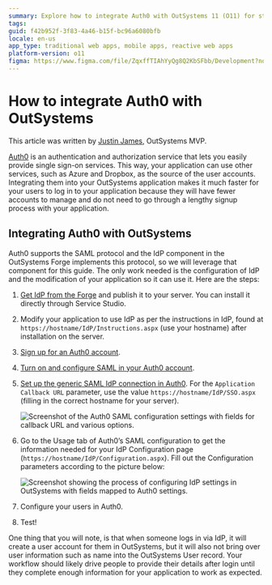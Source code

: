 ```yaml
---
summary: Explore how to integrate Auth0 with OutSystems 11 (O11) for streamlined user authentication and single sign-on capabilities.
tags:
guid: f42b952f-3f83-4a46-b15f-bc96a6080bfb
locale: en-us
app_type: traditional web apps, mobile apps, reactive web apps
platform-version: o11
figma: https://www.figma.com/file/ZqxffTIAhYyQg8Q2KbSFbb/Development?node-id=742:262
---
```


# How to integrate Auth0 with OutSystems

<div class="info" markdown="1">

This article was written by [Justin James](https://www.outsystems.com/profile/5685/justin-james/), OutSystems MVP.
</div>

[Auth0](https://auth0.com/) is an authentication and authorization service that lets you easily provide single sign-on services. This way, your application can use other services, such as Azure and Dropbox, as the source of the user accounts. 
Integrating them into your OutSystems application makes it much faster for your users to log in to your application because they will have fewer accounts to manage and do not need to go through a lengthy signup process with your application.

## Integrating Auth0 with OutSystems

Auth0 supports the SAML protocol and the IdP component in the OutSystems Forge implements this protocol, so we will leverage that component for this guide. The only work needed is the configuration of IdP and the modification of your application so it can use it. Here are the steps:

1. [Get IdP from the Forge](https://www.outsystems.com/forge/component-overview/599/idp) and publish it to your server. You can install it directly through Service Studio.
1. Modify your application to use IdP as per the instructions in IdP, found at `https://hostname/IdP/Instructions.aspx` (use your hostname) after installation on the server.
1. [Sign up for an Auth0 account](https://auth0.com/signup).
1. [Turn on and configure SAML in your Auth0 account](https://auth0.com/docs/protocols/saml/saml-configuration/auth0-as-identity-provider).
1. [Set up the generic SAML IdP connection in Auth0](https://auth0.com/docs/protocols/saml/saml-idp-generic). For the `Application Callback URL` parameter, use the value `https://hostname/IdP/SSO.aspx` (filling in the correct hostname for your server).

    ![Screenshot of the Auth0 SAML configuration settings with fields for callback URL and various options.](images/setting-up-auth0-authentication-01.png "Auth0 SAML Configuration Settings")

1. Go to the Usage tab of Auth0’s SAML configuration to get the information needed for your IdP Configuration page (`https://hostname/IdP/Configuration.aspx`). Fill out the Configuration parameters according to the picture below:

    ![Screenshot showing the process of configuring IdP settings in OutSystems with fields mapped to Auth0 settings.](images/setting-up-auth0-authentication-02.png "IdP Configuration in OutSystems")

1. Configure your users in Auth0.
1. Test!

One thing that you will note, is that when someone logs in via IdP, it will create a user account for them in OutSystems, but it will also not bring over user information such as name into the OutSystems User record. Your workflow should likely drive people to provide their details after login until they complete enough information for your application to work as expected.
